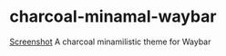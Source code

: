 # charcoal-minamal-waybar
[Screenshot](https://github.com/NOSREDNAplus/charcoal-minamal-waybar/blob/main/screenshot.png)
A charcoal minamilistic theme for Waybar
